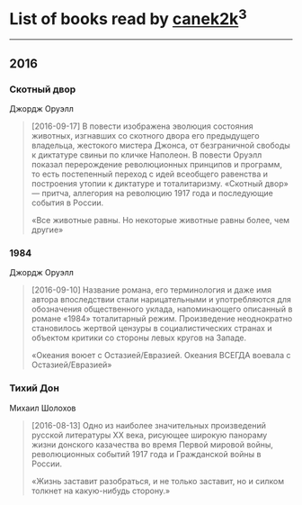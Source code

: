 # List of books read by [canek2k](https://plus.google.com/u/0/102305825690200373955/)<sup>3</sup>
---

## 2016

### Скотный двор
Джордж Оруэлл
> [2016-09-17] В повести изображена эволюция состояния животных, изгнавших со скотного двора его предыдущего владельца, жестокого мистера Джонса, от безграничной свободы к диктатуре свиньи по кличке Наполеон.
> В повести Оруэлл показал перерождение революционных принципов и программ, то есть постепенный переход с идей всеобщего равенства и построения утопии к диктатуре и тоталитаризму. «Скотный двор» — притча, аллегория на революцию 1917 года и последующие события в России.
> 
> «Все животные равны. Но некоторые животные равны более, чем другие»


### 1984
Джордж Оруэлл
> [2016-09-10] Название романа, его терминология и даже имя автора впоследствии стали нарицательными и употребляются для обозначения общественного уклада, напоминающего описанный в романе «1984» тоталитарный режим. Произведение неоднократно становилось жертвой цензуры в социалистических странах и объектом критики со стороны левых кругов на Западе.
> 
>  «Океания воюет с Остазией/Евразией. Океания ВСЕГДА воевала с Остазией/Евразией»


### Тихий Дон
Михаил Шолохов
> [2016-08-13] Одно из наиболее значительных произведений русской литературы XX века, рисующее широкую панораму жизни донского казачества во время Первой мировой войны, революционных событий 1917 года и Гражданской войны в России.
> 
> «Жизнь заставит разобраться, и не только заставит, но и силком толкнет на какую-нибудь сторону.»



